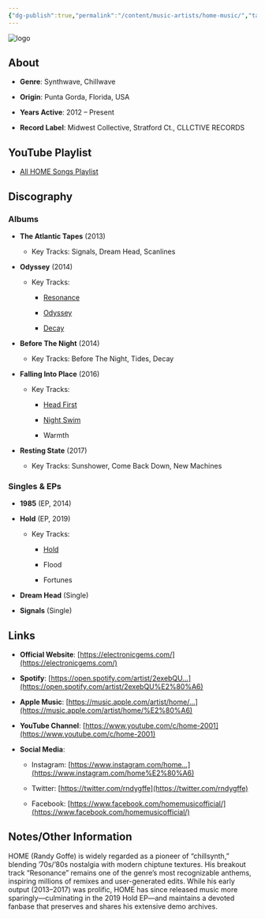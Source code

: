 ```yaml
---
{"dg-publish":true,"permalink":"/content/music-artists/home-music/","tags":["#MusicArtist"],"noteIcon":"","created":"2025-04-28T16:45:25.488+02:00","updated":"2025-04-28T17:00:33.890+02:00"}
---
```



<img src="/img/MALOGO/Home.png" alt="logo" class="round-img round-img-100">

## About

- **Genre**: Synthwave, Chillwave
    
- **Origin**: Punta Gorda, Florida, USA
    
- **Years Active**: 2012 – Present
    
- **Record Label**: Midwest Collective, Stratford Ct., CLLCTIVE RECORDS
    

## YouTube Playlist

- [All HOME Songs Playlist](https://youtu.be/Icdg0T8UGX0?si=NHizQGWqiDE1maiu)
    

## Discography

### Albums

- **The Atlantic Tapes** (2013)
    
    - Key Tracks: Signals, Dream Head, Scanlines
        
- **Odyssey** (2014)
    
    - Key Tracks:
        
        - [Resonance](https://www.youtube.com/watch?v=8GW6sLrK40k)
            
        - [Odyssey](https://www.youtube.com/watch?v=JeOcFHigyAs)
            
        - [Decay](https://www.youtube.com/watch?v=EL_LaR7iZqM)
            
- **Before The Night** (2014)
    
    - Key Tracks: Before The Night, Tides, Decay
        
- **Falling Into Place** (2016)
    
    - Key Tracks:
        
        - [Head First](https://www.youtube.com/watch?v=9LlH78J_3bc)
            
        - [Night Swim](https://www.youtube.com/watch?v=oc919Y0cWK4)
            
        - Warmth
            
- **Resting State** (2017)
    
    - Key Tracks: Sunshower, Come Back Down, New Machines
        

### Singles & EPs

- **1985** (EP, 2014)
    
- **Hold** (EP, 2019)
    
    - Key Tracks:
        
        - [Hold](https://www.youtube.com/watch?v=uqBJHTgBWeo)
            
        - Flood
            
        - Fortunes
            
- **Dream Head** (Single)
    
- **Signals** (Single)
    

## Links

- **Official Website**: [https://electronicgems.com/](https://electronicgems.com/)
    
- **Spotify**: [https://open.spotify.com/artist/2exebQU…](https://open.spotify.com/artist/2exebQU%E2%80%A6)
    
- **Apple Music**: [https://music.apple.com/artist/home/…](https://music.apple.com/artist/home/%E2%80%A6)
    
- **YouTube Channel**: [https://www.youtube.com/c/home-2001](https://www.youtube.com/c/home-2001)
    
- **Social Media**:
    
    - Instagram: [https://www.instagram.com/home…](https://www.instagram.com/home%E2%80%A6)
        
    - Twitter: [https://twitter.com/rndygffe](https://twitter.com/rndygffe)
        
    - Facebook: [https://www.facebook.com/homemusicofficial/](https://www.facebook.com/homemusicofficial/)
        

## Notes/Other Information

HOME (Randy Goffe) is widely regarded as a pioneer of “chillsynth,” blending ’70s/’80s nostalgia with modern chiptune textures. His breakout track “Resonance” remains one of the genre’s most recognizable anthems, inspiring millions of remixes and user-generated edits. While his early output (2013–2017) was prolific, HOME has since released music more sparingly—culminating in the 2019 Hold EP—and maintains a devoted fanbase that preserves and shares his extensive demo archives.